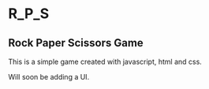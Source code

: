 # R_P_S

## Rock Paper Scissors Game

This is a simple game created with javascript, html and css. 

Will soon be adding a UI.